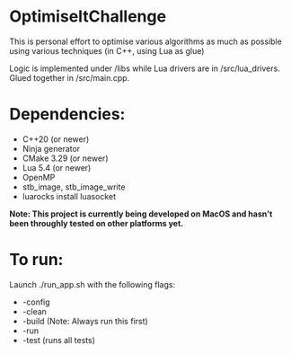 # OptimiseItChallenge
This is personal effort to optimise various algorithms as much as possible using various techniques (in C++, using Lua as glue)

Logic is implemented under /libs while Lua drivers are in /src/lua_drivers. Glued together in /src/main.cpp.

# Dependencies:
- C++20 (or newer)
- Ninja generator
- CMake 3.29 (or newer)
- Lua 5.4 (or newer)
- OpenMP
- stb_image, stb_image_write
- luarocks install luasocket

**Note: This project is currently being developed on MacOS and hasn't been throughly tested on other platforms yet.**

# To run:
Launch ./run_app.sh with the following flags:
- -config
- -clean
- -build (Note: Always run this first)
- -run
- -test (runs all tests)